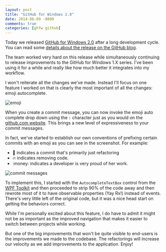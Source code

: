 ```yaml
---
layout: post
title: "GitHub for Windows 2.0"
date: 2014-06-09 -0800
comments: true
categories: [ghfw github]
---
```


Today we released [GitHub for Windows 2.0](https://windows.github.com/) after a long development cycle. You can read some [details about the release on the GitHub blog](https://github.com/blog/1844-say-hello-to-github-for-windows-2-0).

The team worked very hard on this release while simultaneously continuing to release improvements to the GitHub for Windows 1.X series. I've been using it for a while and really like how much better it integrates into my workflow.

I won't reiterate all the changes we've made. Instead I'll focus on one feature I worked on that is clearly the most important of all the changes: emoji autocomplete.

![emoji](https://cloud.githubusercontent.com/assets/19977/3218916/0293bf30-eff0-11e3-816b-68af901cf5a4.png)

When you create a commit message, you can now invoke the emoji auto complete drop down using the `:` character just as you would on the [github.com website](https://github.com/). This brings a new level of expressiveness to your commit messages.

In fact, we've started to establish our own conventions of prefixing certain commits with an emoji as you can see in the screenshot. For example:

* :lipstick: indicates a commit that's primarily just refactoring
* :fire: indicates removing code.
* :money: indicates a developer is very proud of her work.

![commit messages](https://cloud.githubusercontent.com/assets/19977/3218979/a5109152-eff0-11e3-8e03-ae55eef080e5.png)

To implement this, I started with the `AutocompleteTextBox` control from the [WPF Toolkit](http://wpf.codeplex.com/releases/view/40535) and then proceeded to strip 90% of the code away and then rewrote most of it to have observable properties (Yay Rx!) instead of events. There's very little left of the original code, but it was a nice head start on getting the behaviors correct.

While I'm personally excited about this feature, I do have to admit it might not be as important as the improved navigation that makes it easier to switch between projects while working.

But one of the big improvements that won't be quite visible to end-users is the improvements we made to the codebase. The refactorings will increase our velocity as we add improvements to the application. Enjoy!